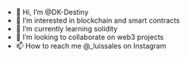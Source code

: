 - 👋 Hi, I’m @DK-Destiny
- 👀 I’m interested in blockchain and smart contracts
- 🌱 I’m currently learning solidity
- 💞️ I’m looking to collaborate on web3 projects
- 📫 How to reach me @_luissales on Instagram

<!---
DK-Destiny/DK-Destiny is a ✨ special ✨ repository because its `README.md` (this file) appears on your GitHub profile.
You can click the Preview link to take a look at your changes.
--->

